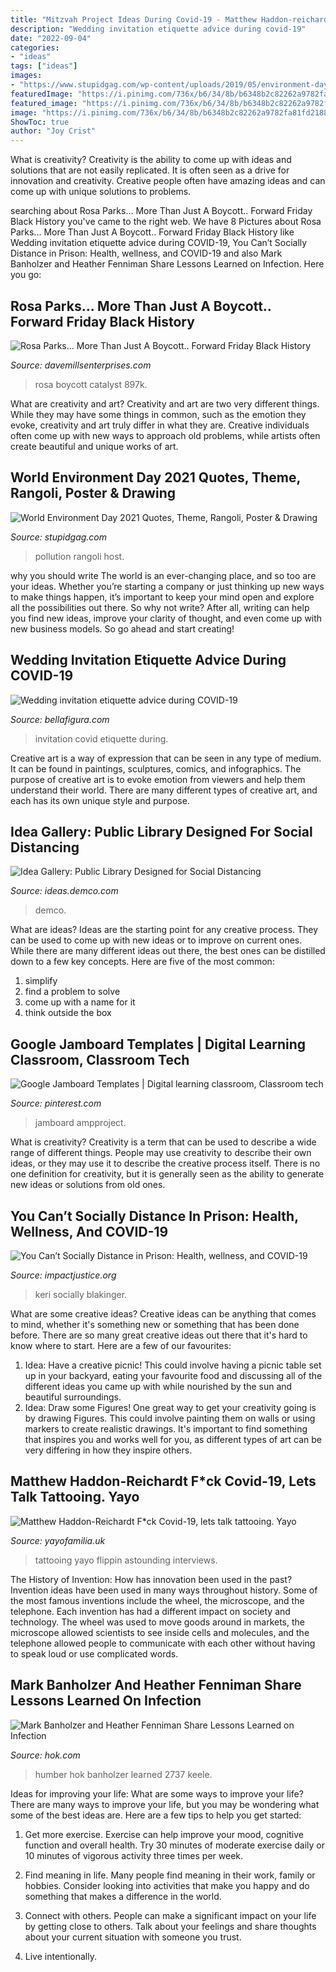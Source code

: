```yaml
---
title: "Mitzvah Project Ideas During Covid-19 - Matthew Haddon-reichardt F*ck Covid-19, Lets Talk Tattooing. Yayo"
description: "Wedding invitation etiquette advice during covid-19"
date: "2022-09-04"
categories:
- "ideas"
tags: ["ideas"]
images:
- "https://www.stupidgag.com/wp-content/uploads/2019/05/environment-day-posters.jpg"
featuredImage: "https://i.pinimg.com/736x/b6/34/8b/b6348b2c82262a9782fa81fd21889c37.jpg"
featured_image: "https://i.pinimg.com/736x/b6/34/8b/b6348b2c82262a9782fa81fd21889c37.jpg"
image: "https://i.pinimg.com/736x/b6/34/8b/b6348b2c82262a9782fa81fd21889c37.jpg"
ShowToc: true
author: "Joy Crist"
---
```



What is creativity?
Creativity is the ability to come up with ideas and solutions that are not easily replicated. It is often seen as a drive for innovation and creativity. Creative people often have amazing ideas and can come up with unique solutions to problems.

	

		
searching about Rosa Parks... More Than Just A Boycott.. Forward Friday Black History you've came to the right web. We have 8 Pictures about Rosa Parks... More Than Just A Boycott.. Forward Friday Black History like Wedding invitation etiquette advice during COVID-19, You Can’t Socially Distance in Prison: Health, wellness, and COVID-19 and also Mark Banholzer and Heather Fenniman Share Lessons Learned on Infection. Here you go:
		
    
## Rosa Parks... More Than Just A Boycott.. Forward Friday Black History

<img loading=lazy src="https://static.wixstatic.com/media/220211_4b72dbd882df45b784a3c56ec424b7aa~mv2.jpg/v1/fill/w_1000,h_1339,al_c,q_90,usm_0.66_1.00_0.01/220211_4b72dbd882df45b784a3c56ec424b7aa~mv2.jpg" onerror="this.onerror=null;this.src='https://tse2.mm.bing.net/th?id=OIP.Q6N41b6f5_03yr2XjHSLhwHaJ6&amp;pid=15.1';" alt="Rosa Parks... More Than Just A Boycott.. Forward Friday Black History">

_Source: davemillsenterprises.com_

>rosa boycott catalyst 897k. 

	

What are creativity and art?
Creativity and art are two very different things. While they may have some things in common, such as the emotion they evoke, creativity and art truly differ in what they are. Creative individuals often come up with new ways to approach old problems, while artists often create beautiful and unique works of art.

    
## World Environment Day 2021 Quotes, Theme, Rangoli, Poster &amp; Drawing

<img loading=lazy src="https://www.stupidgag.com/wp-content/uploads/2019/05/environment-day-posters.jpg" onerror="this.onerror=null;this.src='https://tse3.mm.bing.net/th?id=OIP.aSt9VOFDl4OqOKjGhr9aXwHaJo&amp;pid=15.1';" alt="World Environment Day 2021 Quotes, Theme, Rangoli, Poster &amp; Drawing">

_Source: stupidgag.com_

>pollution rangoli host. 

	

why you should write
The world is an ever-changing place, and so too are your ideas. Whether you’re starting a company or just thinking up new ways to make things happen, it’s important to keep your mind open and explore all the possibilities out there. So why not write? After all, writing can help you find new ideas, improve your clarity of thought, and even come up with new business models. So go ahead and start creating!

    
## Wedding Invitation Etiquette Advice During COVID-19

<img loading=lazy src="https://d1mkprg9bp64fp.cloudfront.net/wp-content/blogs.dir/3/files/2020/08/DSC_0671-scaled.jpg" onerror="this.onerror=null;this.src='https://tse3.mm.bing.net/th?id=OIP.0-EfreJ8rPA5A9U1q0gZQAHaE8&amp;pid=15.1';" alt="Wedding invitation etiquette advice during COVID-19">

_Source: bellafigura.com_

>invitation covid etiquette during. 

	

Creative art is a way of expression that can be seen in any type of medium. It can be found in paintings, sculptures, comics, and infographics. The purpose of creative art is to evoke emotion from viewers and help them understand their world. There are many different types of creative art, and each has its own unique style and purpose.

    
## Idea Gallery: Public Library Designed For Social Distancing

<img loading=lazy src="https://ideas.demco.com/wp-content/uploads/2020/05/COVID19_Public_Library_VIEW_10.jpg" onerror="this.onerror=null;this.src='https://tse3.mm.bing.net/th?id=OIP.vlTJgQqCoQwv1KFqLDKQbQHaEX&amp;pid=15.1';" alt="Idea Gallery: Public Library Designed for Social Distancing">

_Source: ideas.demco.com_

>demco. 

	

What are ideas?
Ideas are the starting point for any creative process. They can be used to come up with new ideas or to improve on current ones. While there are many different ideas out there, the best ones can be distilled down to a few key concepts. Here are five of the most common:
1. simplify
2. find a problem to solve
3. come up with a name for it
4. think outside the box

    
## Google Jamboard Templates | Digital Learning Classroom, Classroom Tech

<img loading=lazy src="https://i.pinimg.com/736x/b6/34/8b/b6348b2c82262a9782fa81fd21889c37.jpg" onerror="this.onerror=null;this.src='https://tse2.mm.bing.net/th?id=OIP.E-suLcYnDTbtQqTPj7bDHwHaHa&amp;pid=15.1';" alt="Google Jamboard Templates | Digital learning classroom, Classroom tech">

_Source: pinterest.com_

>jamboard ampproject. 

	

What is creativity?
Creativity is a term that can be used to describe a wide range of different things. People may use creativity to describe their own ideas, or they may use it to describe the creative process itself. There is no one definition for creativity, but it is generally seen as the ability to generate new ideas or solutions from old ones.

    
## You Can’t Socially Distance In Prison: Health, Wellness, And COVID-19

<img loading=lazy src="https://impactjustice.org/wp-content/uploads/IMG_4438.jpg" onerror="this.onerror=null;this.src='https://tse1.mm.bing.net/th?id=OIP.46qATXGgXpF0KwL820FmDAHaHy&amp;pid=15.1';" alt="You Can’t Socially Distance in Prison: Health, wellness, and COVID-19">

_Source: impactjustice.org_

>keri socially blakinger. 

	

What are some creative ideas?
Creative ideas can be anything that comes to mind, whether it's something new or something that has been done before. There are so many great creative ideas out there that it's hard to know where to start. Here are a few of our favourites: 
1. Idea: Have a creative picnic! This could involve having a picnic table set up in your backyard, eating your favourite food and discussing all of the different ideas you came up with while nourished by the sun and beautiful surroundings. 
2. Idea: Draw some Figures! One great way to get your creativity going is by drawing Figures. This could involve painting them on walls or using markers to create realistic drawings. It's important to find something that inspires you and works well for you, as different types of art can be very differing in how they inspire others. 

    
## Matthew Haddon-Reichardt F*ck Covid-19, Lets Talk Tattooing. Yayo

<img loading=lazy src="https://cdn.shopify.com/s/files/1/2156/7915/files/91070149_142655770486025_5938227147863752704_n_large.jpg?v=1586011267" onerror="this.onerror=null;this.src='https://tse3.mm.bing.net/th?id=OIP.Nihik8rVuaZL05GuSJqonwAAAA&amp;pid=15.1';" alt="Matthew Haddon-Reichardt F*ck Covid-19, lets talk tattooing. Yayo">

_Source: yayofamilia.uk_

>tattooing yayo flippin astounding interviews. 

	

The History of Invention: How has innovation been used in the past?
Invention ideas have been used in many ways throughout history. Some of the most famous inventions include the wheel, the microscope, and the telephone. Each invention has had a different impact on society and technology. The wheel was used to move goods around in markets, the microscope allowed scientists to see inside cells and molecules, and the telephone allowed people to communicate with each other without having to speak loud or use complicated words.

    
## Mark Banholzer And Heather Fenniman Share Lessons Learned On Infection

<img loading=lazy src="https://www.hok.com/wp-content/uploads/2019/05/Humber-River-Hospital-North-Entrance-1900.jpg" onerror="this.onerror=null;this.src='https://tse1.mm.bing.net/th?id=OIP.0V6ITHTQ3SwZDCR3u57FEAHaE8&amp;pid=15.1';" alt="Mark Banholzer and Heather Fenniman Share Lessons Learned on Infection">

_Source: hok.com_

>humber hok banholzer learned 2737 keele. 

	

Ideas for improving your life: What are some ways to improve your life?
There are many ways to improve your life, but you may be wondering what some of the best ideas are. Here are a few tips to help you get started:
1. Get more exercise. Exercise can help improve your mood, cognitive function and overall health. Try 30 minutes of moderate exercise daily or 10 minutes of vigorous activity three times per week.

2. Find meaning in life. Many people find meaning in their work, family or hobbies. Consider looking into activities that make you happy and do something that makes a difference in the world.

3. Connect with others. People can make a significant impact on your life by getting close to others. Talk about your feelings and share thoughts about your current situation with someone you trust.

4. Live intentionally.

